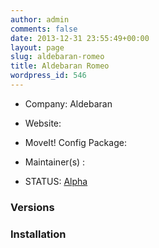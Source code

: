 ```yaml
---
author: admin
comments: false
date: 2013-12-31 23:55:49+00:00
layout: page
slug: aldebaran-romeo
title: Aldebaran Romeo
wordpress_id: 546
---
```



	
  * Company: Aldebaran

	
  * Website:

	
  * MoveIt! Config Package:

	
  * Maintainer(s) :

	
  * STATUS: [Alpha](/about/moveit-status#status-code-robots)




### Versions








### Installation






